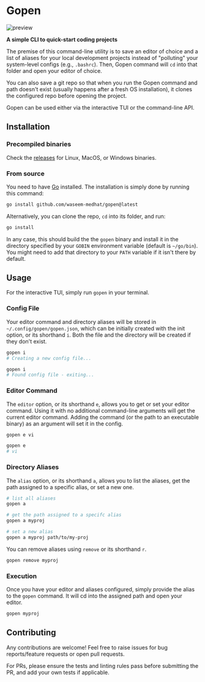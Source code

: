 # Gopen

![preview](https://i.imgur.com/an39lik.gif)

**A simple CLI to quick-start coding projects**

The premise of this command-line utility is to save an editor of choice and a
list of aliases for your local development projects instead of "polluting" your
system-level configs (e.g., `.bashrc`). Then, Gopen command will `cd` into that
folder and open your editor of choice.

You can also save a git repo so that when you run the Gopen command and path
doesn't exist (usually happens after a fresh OS installation), it clones the
configured repo before opening the project.

Gopen can be used either via the interactive TUI or the command-line API.

## Installation

### Precompiled binaries

Check the [releases](https://github.com/waseem-medhat/gopen/releases) for Linux,
MacOS, or Windows binaries.

### From source

You need to have [Go](https://go.dev/doc/install) installed. The installation
is simply done by running this command:

```bash
go install github.com/waseem-medhat/gopen@latest
```

Alternatively, you can clone the repo, `cd` into its folder, and run:

```bash
go install
```

In any case, this should build the the `gopen` binary and install it in the
directory specified by your `GOBIN` environment variable (default is
`~/go/bin`). You might need to add that directory to your `PATH` variable if it
isn't there by default.

## Usage

For the interactive TUI, simply run `gopen` in your terminal.

### Config File

Your editor command and directory aliases will be stored in
`~/.config/gopen/gopen.json`, which can be initially created with the init
option, or its shorthand `i`. Both the file and the directory will be created
if they don't exist.

```bash
gopen i
# Creating a new config file...

gopen i
# Found config file - exiting...
```

### Editor Command

The `editor` option, or its shorthand `e`, allows you to get or set your editor
command. Using it with no additional command-line arguments will get the
current editor command. Adding the command (or the path to an executable
binary) as an argument will set it in the config.

```bash
gopen e vi

gopen e
# vi
```

### Directory Aliases

The `alias` option, or its shorthand `a`, allows you to list the aliases, get
the path assigned to a specific alias, or set a new one.

```bash
# list all aliases
gopen a

# get the path assigned to a specifc alias
gopen a myproj

# set a new alias
gopen a myproj path/to/my-proj
```

You can remove aliases using `remove` or its shorthand `r`.

```bash
gopen remove myproj
```

### Execution

Once you have your editor and aliases configured, simply provide the alias to
the `gopen` command. It will cd into the assigned path and open your editor.

```bash
gopen myproj
```

## Contributing

Any contributions are welcome! Feel free to raise issues for bug
reports/feature requests or open pull requests.

For PRs, please ensure the tests and linting rules pass before submitting the
PR, and add your own tests if applicable.
